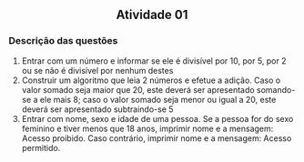 ## <p align="center">Atividade 01</p>

### Descrição das questões
1. Entrar com um número e informar se ele é divisível por 10, por 5, por 2 ou se não é divisível por nenhum destes
2. Construir um algoritmo que leia 2 números e efetue a adição. Caso o valor somado seja maior que 20, este deverá ser apresentado somando-se a ele mais 8; caso o valor somado seja menor ou igual a 20, este deverá ser apresentado subtraindo-se 5
3. Entrar com nome, sexo e idade de uma pessoa. Se a pessoa for do sexo feminino e tiver menos que 18 anos, imprimir nome e a mensagem: Acesso proibido. Caso contrário, imprimir nome e a mensagem: Acesso permitido.

